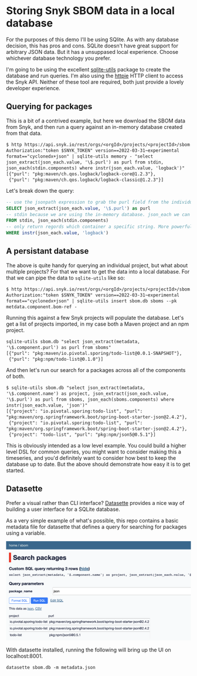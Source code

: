 # Storing Snyk SBOM data in a local database

For the purposes of this demo I'll be using SQlite. As with any database decision, this has pros and cons. SQLite doesn't have great support for arbitrary JSON data. But it has a unsuppased local experience. Choose whichever database technology you prefer.

I'm going to be using the excellent [sqlite-utils](https://sqlite-utils.datasette.io/en/stable/) package to create the database and run queries. I'm also using the [httpie](https://httpie.io/) HTTP client to access the Snyk API. Neither of these tool are required, both just provide a lovely developer experience.

## Querying for packages 

This is a bit of a contrived example, but here we download the SBOM data from Snyk, and then run a query against an in-memory database created from that data.

```
$ http https://api.snyk.io/rest/orgs/<orgId>/projects/<projectId>/sbom Authorization:"token $SNYK_TOKEN" version==2022-03-31~experimental format=="cyclonedx+json" | sqlite-utils memory - "select json_extract(json_each.value, '\$.purl') as purl from stdin, json_each(stdin.components) where instr(json_each.value, 'logback')"
[{"purl": "pkg:maven/ch.qos.logback/logback-core@1.2.3"},
 {"purl": "pkg:maven/ch.qos.logback/logback-classic@1.2.3"}]
```

Let's break down the query:

```sql
-- use the jsonpath expression to grab the purl field from the individual component
SELECT json_extract(json_each.value, '\$.purl') as purl
-- stdin because we are using the in-memory database. json_each we can can access components individually
FROM stdin, json_each(stdin.components)
-- only return regords which container a specific string. More powerful queries would be possible too but this is faster.
WHERE instr(json_each.value, 'logback')
```

## A persistant database

The above is quite handy for querying an individual project, but what about multiple projects? For that we want to get the data into a local database. For that we can pipe the data to `sqlite-utils` like so:

```
$ http https://api.snyk.io/rest/orgs/<orgId>/projects/<projectId>/sbom Authorization:"token $SNYK_TOKEN" version==2022-03-31~experimental format=="cyclonedx+json" | sqlite-utils insert sbom.db sboms --pk metdata.component.bom-ref -
```

Running this against a few Snyk projects will populate the database. Let's get a list of projects imported, in my case both a Maven project and an npm project.

```
sqlite-utils sbom.db "select json_extract(metadata, '\$.component.purl') as purl from sboms"
[{"purl": "pkg:maven/io.pivotal.sporing/todo-list@0.0.1-SNAPSHOT"},
 {"purl": "pkg:npm/todo-list@0.1.0"}]
```

And then let's run our search for a packages across all of the components of both.

```
$ sqlite-utils sbom.db "select json_extract(metadata, '\$.component.name') as project, json_extract(json_each.value, '\$.purl') as purl from sboms, json_each(sboms.components) where instr(json_each.value, 'json')"
[{"project": "io.pivotal.sporing:todo-list", "purl": "pkg:maven/org.springframework.boot/spring-boot-starter-json@2.4.2"},
 {"project": "io.pivotal.sporing:todo-list", "purl": "pkg:maven/org.springframework.boot/spring-boot-starter-json@2.4.2"},
 {"project": "todo-list", "purl": "pkg:npm/json5@0.5.1"}]
```

This is obviously intended as a low level example. You could build a higher level DSL for common queries, you might want to consider making this a timeseries, and you'd definitely want to consider how best to keep the database up to date. But the above should demonstrate how easy it is to get started.


## Datasette

Prefer a visual rather than CLI interface? [Datasette](https://datasette.io/) provides a nice way of building a user interface for a SQLite database.

As a very simple example of what's possible, this repo contains a basic metadata file for datasette that defines a query for searching for packages using a variable.

![Search for packages in datasette](datasette.png)

With datasette installed, running the following will bring up the UI on localhost:8001.

```
datasette sbom.db -m metadata.json
```
